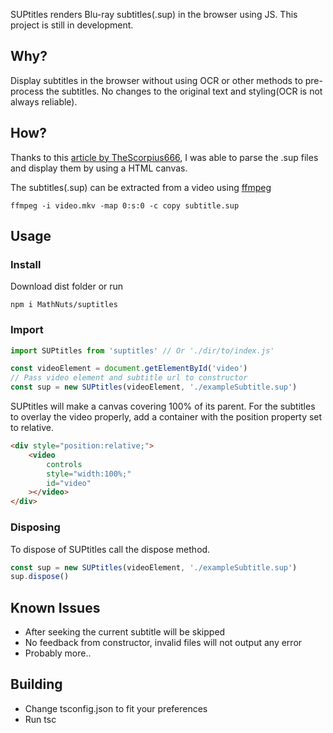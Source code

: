 SUPtitles renders Blu-ray subtitles(.sup) in the browser using JS.
This project is still in development.

## Why?

Display subtitles in the browser without using OCR or other methods to pre-process the subtitles.
No changes to the original text and styling(OCR is not always reliable).

## How?

Thanks to this [article by TheScorpius666](http://blog.thescorpius.com/index.php/2017/07/15/presentation-graphic-stream-sup-files-bluray-subtitle-format/), I was able to parse the .sup files and display them by using a HTML canvas.

The subtitles(.sup) can be extracted from a video using [ffmpeg](https://www.ffmpeg.org/)
```console
ffmpeg -i video.mkv -map 0:s:0 -c copy subtitle.sup
```

## Usage

### Install

Download dist folder or run

```console
npm i MathNuts/suptitles
```

### Import

```javascript
import SUPtitles from 'suptitles' // Or './dir/to/index.js'

const videoElement = document.getElementById('video')
// Pass video element and subtitle url to constructor
const sup = new SUPtitles(videoElement, './exampleSubtitle.sup')
```

SUPtitles will make a canvas covering 100% of its parent. For the subtitles to overlay the video properly, add a container with the position property set to relative.

```HTML
<div style="position:relative;">
    <video
        controls
        style="width:100%;"
        id="video"
    ></video>
</div>
```

### Disposing

To dispose of SUPtitles call the dispose method.

```javascript
const sup = new SUPtitles(videoElement, './exampleSubtitle.sup')
sup.dispose()
```

## Known Issues

- After seeking the current subtitle will be skipped
- No feedback from constructor, invalid files will not output any error
- Probably more..

## Building

- Change tsconfig.json to fit your preferences
- Run tsc
